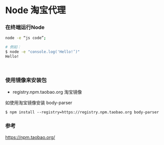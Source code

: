# Node 淘宝代理

### 在终端运行Node

```sh
node -e “js code”;

# 例如：
$ node -e "console.log('Hello!’)"
Hello!
```



 

### 使用镜像来安装包

- registry.npm.taobao.org 淘宝镜像

如使用淘宝镜像安装 body-parser

```shell
$ npm install --registry=https://registry.npm.taobao.org body-parser
```



### 参考


https://npm.taobao.org/